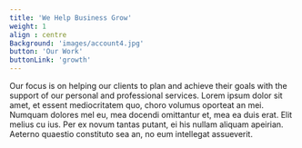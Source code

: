 ```yaml
---
title: 'We Help Business Grow'
weight: 1
align : centre
Background: 'images/account4.jpg'
button: 'Our Work'
buttonLink: 'growth'
---
```


Our focus is on helping our clients to plan and achieve their goals with the support of our personal and professional services.  Lorem ipsum dolor sit amet, et essent mediocritatem quo, choro volumus oporteat an mei. Numquam dolores mel eu, mea docendi omittantur et, mea ea duis erat. Elit melius cu ius. Per ex novum tantas putant, ei his nullam aliquam apeirian. Aeterno quaestio constituto sea an, no eum intellegat assueverit.
